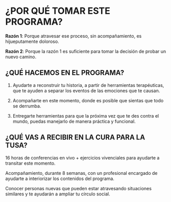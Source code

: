 # ¿POR QUÉ TOMAR ESTE PROGRAMA?

**Razón 1**: Porque atravesar ese proceso, sin acompañamiento, es hijueputamente doloroso.

**Razón 2**: Porque la razón 1 es suficiente para tomar la decisión de probar un nuevo camino.

## ¿QUÉ HACEMOS EN EL PROGRAMA?

1. Ayudarte a reconstruir tu historia, a partir de herramientas terapéuticas, que te ayuden a separar los eventos de las emociones que te causan.

2. Acompañarte en este momento, donde es posible que sientas que todo se derrumba.

3. Entregarte herramientas para que la próxima vez que te des contra el mundo, puedas manejarlo de manera práctica y funcional.

## ¿QUÉ VAS A RECIBIR EN LA CURA PARA LA TUSA?

16 horas de conferencias en vivo + ejercicios vivenciales para ayudarte a transitar este momento.

Acompañamiento, durante 8 semanas, con un profesional encargado de ayudarte a interiorizar los contenidos del programa.

Conocer personas nuevas que pueden estar atravesando situaciones similares y te ayudarán a ampliar tu círculo social.